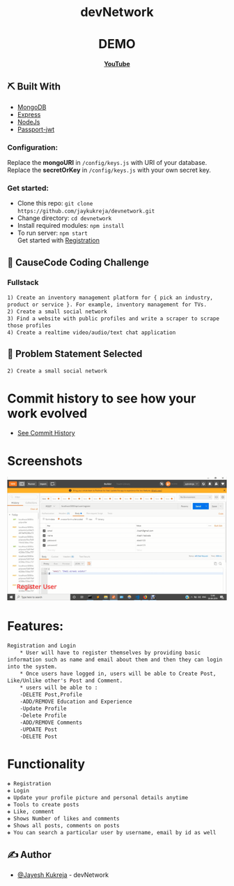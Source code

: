 <div align="center">

# devNetwork

</div>

<div align="center">

# DEMO

#### [YouTube](https://youtu.be/6WhdVqCRES8)

</div>

## ⛏️ Built With <a name = "tech_stack"></a>

- [MongoDB](https://www.mongodb.com/)
- [Express](https://expressjs.com/)
- [NodeJs](https://nodejs.org/en/)
- [Passport-jwt](http://www.passportjs.org/packages/passport-jwt/)

### Configuration:

Replace the **mongoURI** in `/config/keys.js` with URI of your database.
Replace the **secretOrKey** in `/config/keys.js` with your own secret key.

### Get started:

- Clone this repo: `git clone https://github.com/jaykukreja/devnetwork.git`
- Change directory: `cd devnetwork`
- Install required modules: `npm install`
- To run server: `npm start`\
  Get started with [Registration](http://localhost:5000/api/users/register)

## 🧐 CauseCode Coding Challenge <a name = "Create a small social network"></a>

### Fullstack

    1) Create an inventory management platform for { pick an industry, product or service }. For example, inventory management for TVs.
    2) Create a small social network
    3) Find a website with public profiles and write a scraper to scrape those profiles
    4) Create a realtime video/audio/text chat application

## 🧐 Problem Statement Selected <a name = "problem_statement"></a>

    2) Create a small social network

# Commit history to see how your work evolved

- [See Commit History](https://github.com/jaykukreja/devnetwork/commits/master/)

# Screenshots <a name = "Screenshots"></a>

<img src="screenshots/1.png" alt="1.png"/>

# Features:

    Registration and Login
        * User will have to register themselves by providing basic information such as name and email about them and then they can login into the system.
        * Once users have logged in, users will be able to Create Post, Like/Unlike other's Post and Comment.
        * users will be able to :
        -DELETE Post,Profile 
        -ADD/REMOVE Education and Experience
        -Update Profile
        -Delete Profile
        -ADD/REMOVE Comments
        -UPDATE Post
        -DELETE Post
        
        

# Functionality

    ❖ Registration
    ❖ Login
    ❖ Update your profile picture and personal details anytime
    ❖ Tools to create posts
    ❖ Like, comment
    ❖ Shows Number of likes and comments
    ❖ Shows all posts, comments on posts
    ❖ You can search a particular user by username, email by id as well

## ✍️ Author <a name = "Jayesh Kukreja"></a>

- [@Jayesh Kukreja](https://github.com/jaykukreja) - devNetwork
